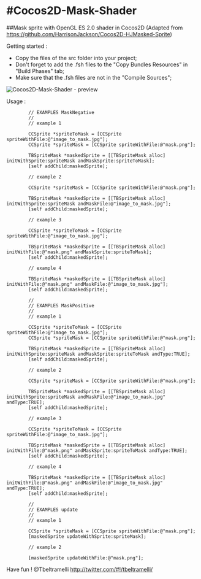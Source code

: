 #Cocos2D-Mask-Shader
======================

##Mask sprite with OpenGL ES 2.0 shader in Cocos2D
(Adapted from <https://github.com/HarrisonJackson/Cocos2D-HJMasked-Sprite>)

Getting started :

* Copy the files of the src folder into your project;
* Don't forget to add the .fsh files to the "Copy Bundles Resources" in "Build Phases" tab;
* Make sure that the .fsh files are not in the "Compile Sources";

![Cocos2D-Mask-Shader - preview](https://raw.github.com/tonybeltramelli/Cocos2D-Mask-Shader/master/ShaderMask/Resources/preview.jpg)

Usage :
```objc
		// EXAMPLES MaskNegative
        //
        // example 1
        
        CCSprite *spriteToMask = [CCSprite spriteWithFile:@"image_to_mask.jpg"];
        CCSprite *spriteMask = [CCSprite spriteWithFile:@"mask.png"];
        
        TBSpriteMask *maskedSprite = [[TBSpriteMask alloc] initWithSprite:spriteMask andMaskSprite:spriteToMask];
        [self addChild:maskedSprite];
        
        // example 2
        
        CCSprite *spriteMask = [CCSprite spriteWithFile:@"mask.png"];
        
        TBSpriteMask *maskedSprite = [[TBSpriteMask alloc] initWithSprite:spriteMask andMaskFile:@"image_to_mask.jpg"];
        [self addChild:maskedSprite];
        
        // example 3
        
        CCSprite *spriteToMask = [CCSprite spriteWithFile:@"image_to_mask.jpg"];
        
        TBSpriteMask *maskedSprite = [[TBSpriteMask alloc] initWithFile:@"mask.png" andMaskSprite:spriteToMask];
        [self addChild:maskedSprite];
        
        // example 4
        
        TBSpriteMask *maskedSprite = [[TBSpriteMask alloc] initWithFile:@"mask.png" andMaskFile:@"image_to_mask.jpg"];
        [self addChild:maskedSprite];
        
        //
        // EXAMPLES MaskPositive
        //
        // example 1
        
        CCSprite *spriteToMask = [CCSprite spriteWithFile:@"image_to_mask.jpg"];
        CCSprite *spriteMask = [CCSprite spriteWithFile:@"mask.png"];
         
        TBSpriteMask *maskedSprite = [[TBSpriteMask alloc] initWithSprite:spriteMask andMaskSprite:spriteToMask andType:TRUE];
        [self addChild:maskedSprite];
        
        // example 2
        
        CCSprite *spriteMask = [CCSprite spriteWithFile:@"mask.png"];
         
        TBSpriteMask *maskedSprite = [[TBSpriteMask alloc] initWithSprite:spriteMask andMaskFile:@"image_to_mask.jpg" andType:TRUE];
        [self addChild:maskedSprite];
        
        // example 3
        
        CCSprite *spriteToMask = [CCSprite spriteWithFile:@"image_to_mask.jpg"];
         
        TBSpriteMask *maskedSprite = [[TBSpriteMask alloc] initWithFile:@"mask.png" andMaskSprite:spriteToMask andType:TRUE];
        [self addChild:maskedSprite];
         
        // example 4
        
        TBSpriteMask *maskedSprite = [[TBSpriteMask alloc] initWithFile:@"mask.png" andMaskFile:@"image_to_mask.jpg" andType:TRUE];
        [self addChild:maskedSprite];
        
        //
        // EXAMPLES update
        //
        // example 1
        
        CCSprite *spriteMask = [CCSprite spriteWithFile:@"mask.png"];
        [maskedSprite updateWithSprite:spriteMask];
        
        // example 2
        
        [maskedSprite updateWithFile:@"mask.png"];
```

Have fun !
@Tbeltramelli <http://twitter.com/#!/tbeltramelli/>